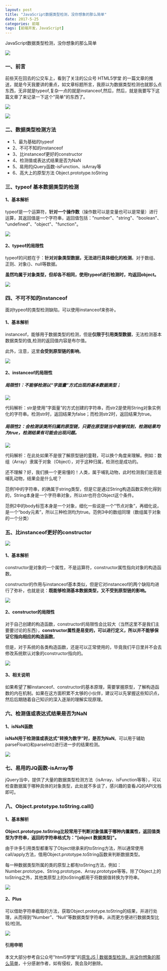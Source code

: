 ```yaml
---
layout: post
title: "JavaScript数据类型检测，没你想象的那么简单"
date: 2017-5-25
categories: 前端
tags: [前端开发，JavaScript]
---
```


JavaScript数据类型检测，没你想象的那么简单

![](http://oq2sjn05e.bkt.clouddn.com/2017-5-25-FEW-JavaScript%20Data%20type%20checking.jpeg)

<!-- more -->


### 一、前言

前些天在回去的公交车上，看到了关注的公众号 HTML5学堂 的一篇文章的推送，就是今天我要讲的重点，如文章标题所言，我原以为数据类型检测也就那么点东西，无非就是typeof,复杂一点的就是instanceof,然后，然后，就是我要写下这篇文章了来记录一下这个"简单"的东西了。

![](http://oq2sjn05e.bkt.clouddn.com/2017-5-25-FEW-JavaScript%20Data%20type%20checking-1.png)

![](http://oq2sjn05e.bkt.clouddn.com/2017-5-25-FEW-JavaScript%20Data%20type%20checking-2.png)

### 二、数据类型检测方法

+ 1、最为基础的typeof
+ 2、不可不知的instanceof
+ 3、比instanceof更好的constructor
+ 4、检测值或表达式结果是否为NaN
+ 5、易用的jQuery函数-isFunction、isArray等
+ 6、高大上的原型方法 Object.prototype.toString

### 三、typeof 基本数据类型的检测

#### 1、基本解析

typeof是一个运算符，**针对一个操作数**（操作数可以是变量也可以是常量）进行运算，其返回值是一个字符串，返回值包括："number"、"string"、"boolean"、 "undefined"、"object"、"function"。

![](http://oq2sjn05e.bkt.clouddn.com/2017-5-25-FEW-JavaScript%20Data%20type%20checking-3.png)

#### 2、typeof的局限性

typeof的问题在于：**针对对象类型数据，无法进行具体细化的检测**。对于数组、正则、对象{}、null等数据。

**虽然均属于对象类型，但却各不相同，使用typeof进行检测时，均返回object。**

![](http://oq2sjn05e.bkt.clouddn.com/2017-5-25-FEW-JavaScript%20Data%20type%20checking-4.png)

### 四、不可不知的instanceof

面对typeof的类型检测缺陷，可以使用instanceof来弥补。

#### 1、基本解析

instanceof，能够用于数据类型的检测，但是**仅限于引用类型数据**，无法检测基本数据类型的值,检测的返回值内容是布尔值。

此外，注意，这里**会受到原型链的影响**。

![](http://oq2sjn05e.bkt.clouddn.com/2017-5-25-FEW-JavaScript%20Data%20type%20checking-5.png)

#### 2、instanceof的局限性

##### 局限性1：不能够检测以“字面量”方式出现的基本数据类型；

![](http://oq2sjn05e.bkt.clouddn.com/2017-5-25-FEW-JavaScript%20Data%20type%20checking-6.png)

代码解析：str是使用“字面量”的方式创建的字符串，而str2是使用String对象实例化的字符串。检测str时，返回结果为false；而检测str2时，返回结果为true。

##### 局限性2：会检测该类所归属的原型链，只要在原型链当中能够找到，检测结果均为true，检测结果有可能会出现问题。

![](http://oq2sjn05e.bkt.clouddn.com/2017-5-25-FEW-JavaScript%20Data%20type%20checking-7.png)

代码解析：在此处如果不是很了解原型链的童鞋，可以换个角度来理解。例如：数组（Array）隶属于对象（Object），对于这种归属，检测也是成功的。

还不理解？好，我们换一个更易懂的！人类，属于哺乳动物，此时检测我们是否是哺乳动物，结果会是什么呢？

范例1中的字符串，的确属于string类型，但是它是通过String构造函数实例化得到的，String本身是一个字符串对象，所以str也符合Object这个条件。

范例2中的body标签本身是一个对象，细化一些说是一个“节点对象”，再细化说，是一个“body元素”，所以三种检测均为true。范例3中的数组同理（数组属于对象的一个分类）


### 五、比instanceof更好的constructor

![](http://oq2sjn05e.bkt.clouddn.com/2017-5-25-FEW-JavaScript%20Data%20type%20checking-8.png)

#### 1、基本解析

constructor是对象的一个属性，不是运算符，constructor属性指向对象的构造函数。

constructor的作用与instanceof基本类似，但是它对instanceof的两个缺陷均进行了弥补，也就是说：**既能够检测基本数据类型，又不受到原型链的影响。**

![](http://oq2sjn05e.bkt.clouddn.com/2017-5-25-FEW-JavaScript%20Data%20type%20checking-9.png)

#### 2、constructor的局限性

对于自己创建的构造函数，constructor的局限性会比较大（当然这里不是我们主要要讨论的东西），**constructor属性是易变的，可以进行定义，所以并不能够保证它指向相应的构造函数**。

但是，对于系统的各类构造函数，还是可以正常使用的，毕竟我们平日里并不会去修改系统默认对象的constructor指向的。

![](http://oq2sjn05e.bkt.clouddn.com/2017-5-25-FEW-JavaScript%20Data%20type%20checking-10.png)

#### 3、相关说明

如果希望了解instanceof、constructor的基本原理，需要掌握原型，了解构造函数的内在机制。如果在这方面积累不太够的小伙伴，建议可以先掌握这些知识点，然后后期随着自己知识的深入逐渐的理解实现原理。

### 六、检测值或表达式结果是否为NaN

#### 1、isNaN函数

**isNaN用于检测值或表达式“转换为数字”时，是否为NaN**。可以用于辅助parseFloat()和parseInt()进行进一步的结果检测。

![](http://oq2sjn05e.bkt.clouddn.com/2017-5-25-FEW-JavaScript%20Data%20type%20checking-11.png)

### 七、易用的JQ函数-isArray等

jQuery当中，提供了大量的数据类型检测方法（isArray、isFunction等等），可以检查数据属于哪种具体的对象类型，此处就不多谈了，感兴趣的查看JQ的API文档即可。

### 八、Object.prototype.toString.call()

#### 1、基本解析

**Object.prototype.toString比较常用于判断对象值属于哪种内置属性，返回值类型为字符串，返回的字符串格式为："[object 数据类型]"。**

由于许多引用类型都重写了Object继承来的toString方法，所以通常使用call/apply方法，借用Object.prototype.toString函数来判断数据类型。

每一种数据类型所属的类的原型上都有toString方法，例如：Number.prototype、String.prototype、Array.prototype等等。除了Object上的toString之外，其他类原型上的toString都用于将数据值转换为字符串。

![](http://oq2sjn05e.bkt.clouddn.com/2017-5-25-FEW-JavaScript%20Data%20type%20checking-12.png)

#### 2、Plus

可以借助字符串截取的方法，获取Object.prototype.toString的结果，并进行处理，从而得到“Number”、“Null”等数据类型字符串，从而更方便进行数据类型比较/检测。

![](http://oq2sjn05e.bkt.clouddn.com/2017-5-25-FEW-JavaScript%20Data%20type%20checking-13.png)

#### 引用申明

本文大部分参考自公众号"html5学堂”的<a href="https://mp.weixin.qq.com/s?__biz=MzAwNTM2ODYxMA==&mid=2650783266&idx=1&sn=799272bbed47c7a9605a6681b1669697&chksm=8316a06fb4612979366279c2a8abcf378aa25e8713b43fb919f966b07ec6b3b9114491f7c0ab&mpshare=1&scene=1&srcid=0519KTce0GYW8xN4EbAZr6DL#rd">原生JS | 数据类型检测，并没你想象的那么简单</a>，十分感谢作者，如有侵权，我会及时删除。

